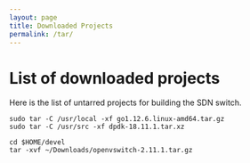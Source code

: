 ```yaml
---
layout: page
title: Downloaded Projects
permalink: /tar/
---
```


# List of downloaded projects

Here is the list of untarred projects for building the SDN switch.

```
sudo tar -C /usr/local -xf go1.12.6.linux-amd64.tar.gz 
sudo tar -C /usr/src -xf dpdk-18.11.1.tar.xz 

cd $HOME/devel
tar -xvf ~/Downloads/openvswitch-2.11.1.tar.gz 
```